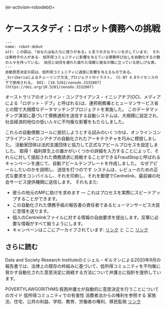 (er-activism-robodebt)=
# ケーススタディ：ロボット債務への挑戦

```{figure} ../../figures/robo-debt.*
---
name: robot-debut
alt: この図は、「あなたは私たちに借りがある」と言う大きなマシンを示しています。 それは車椅子の人がある- 低所得コミュニティに影響を与えている債務呼び出しを自動化する少数の人々を持っている。 幼児と幼児を連れた疲れた母親と彼女の隣に立っている悲しげな男。
---
自動意思決定の図は、低所得コミュニティに過度に影響を与えるものである。
_Scriberiaによるチューリング方法_プロジェクトのイラスト。 CC-BY 4.0ライセンスの下で使用される。 DOI: [10.5281/zenodo.3332807](https://doi.org/10.5281/zenodo.3332807)
```

オーストラリアのオンライン・コンプライアンス・イニシアチブ(OCI、メディアによる「ロボット・デブ」と呼ばれる)は、連邦税務署とヒューマンサービス省との間で大規模なデータマッチングプロジェクトを実施した。 このデータマッチング演習に基づいて債務通知を送信する自動システムは、大規模に設定され、社会経済的地位の低い人々に不均衡な影響をもたらしました。

これらの自動債務コールに抵抗しようとする試みのいくつかは、オンラインコンプライアンスイニシアチブの自動化されたアーキテクチャを巧みに模倣しました。 活動家団体は法的支援団体と協力して正式なアピールプロセスを設定しました。 取得！ 福利厚生上の誰かがいくつかの詳細を入力することによって、それらに対して提起された債務請求に挑戦することができるFraudStopと呼ばれるキャンペーンを通じて、自動アピールテンプレートを作成しました。 なぜアピールしたいのかを説明し、送信を打つのです システムは、レビューのための正式な要求をコンパイルし、それを印刷し、それを郵便でCentrelink、最前線の社会サービス提供機関に送信します。 それもまた:

* 彼らの地元のMPに助けを求めます — これはプロセスを実際にスピードアップすることができます。
* この自動化された債務手紙の報告書の責任者であるヒューマンサービス大臣に苦情を送ります。
* 個人のCentrelinkファイルに対する情報の自由要求を提出します。反撃に必要な情報がすべて揃うようにします。
* キャンペーンはここにアーカイブされています: [リンク](https://fraudstop.com.au/) と ここ [リンク](https://www.getup.org.au/campaigns/income-support/chip-in-to-expand-fraudstop/)


## さらに読む
Data and Society Research Instituteのミシェル・ギルマンによる2020年9月の報告書では、法律上の既存の枠組みに基づいて、低所得コミュニティを不均衡に脅かす自動化された意思決定に挑戦する方法について弁護士に指針を提供しています。

POVERTYLAWGORITHMS:貧困弁護士が自動的に意思決定を行うことについてのガイド 低所得コミュニティでの有害性 消費者法からの権利を参照する 家族法、住宅、公共の利益、学校、教育、労働者の権利、移民監視 [リンク](https://datasociety.net/library/poverty-lawgorithms)
